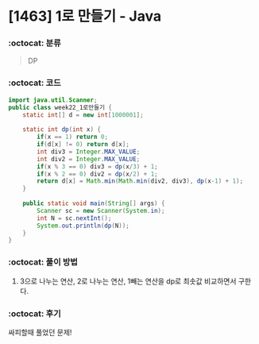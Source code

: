 # [1463] 1로 만들기 - Java

###  :octocat: 분류

> DP

### :octocat: 코드

```java
import java.util.Scanner;
public class week22_1로만들기 {
	static int[] d = new int[1000001];
	
	static int dp(int x) {
		if(x == 1) return 0;
		if(d[x] != 0) return d[x];
		int div3 = Integer.MAX_VALUE;
		int div2 = Integer.MAX_VALUE;
		if(x % 3 == 0) div3 = dp(x/3) + 1;
		if(x % 2 == 0) div2 = dp(x/2) + 1;
		return d[x] = Math.min(Math.min(div2, div3), dp(x-1) + 1);
	}
	
	public static void main(String[] args) {
		Scanner sc = new Scanner(System.in);
		int N = sc.nextInt();
		System.out.println(dp(N));
	}
}
```

### :octocat: 풀이 방법

1. 3으로 나누는 연산, 2로 나누는 연산, 1빼는 연산을 dp로 최솟값 비교하면서 구한다.

### :octocat: 후기

싸피할때 풀었던 문제!
